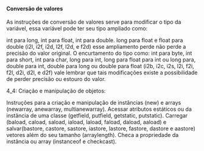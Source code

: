 #### Conversão de valores

 
As instruções de conversão de valores serve para modificar o tipo da variável, essa variável pode ter seu tipo ampliado como: 

int para long, int para float, int para double. long para float e float para double (i2l, i2f, i2d, l2f, l2d, e f2d) esse ampliamento perde não perde a precisão do valor original. 
O encurtamento do tipo como: int para byte, int para short, int para char, long para int, long para float para int ou long para, double para int, double para long ou double para float (i2b, i2c, i2s, l2i, f2i, f2l, d2i, d2l, e d2f) vale lembrar que tais modificações existe a possibilidade de perder precisão ou estouro do valor.

4_4: 	Criação e manipulação de objetos: 

Instruções para a criação e manipulação de instâncias (new) e arrays (newarray, anewarray, multianewarray). Acessar atributos estáticos ou da instância de uma classe (getfield, putfield, getstatic, putstatic). Carregar (baload, caload, saload, iaload, laload, faload, daload, aaload) e salvar(bastore, castore, sastore, iastore, lastore, fastore, dastore e aastore) vetores além do seu tamanho (arraylength). Checa a propriedade da instância ou array (instanceof e checkcast).